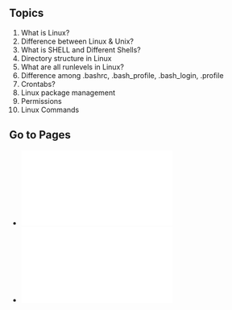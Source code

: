 ## Topics
1. What is Linux?
2. Difference between Linux & Unix?
3. What is SHELL and Different Shells?
4. Directory structure in Linux
5. What are all runlevels in Linux?
6. Difference among .bashrc, .bash_profile, .bash_login, .profile 
7. Crontabs?
8. Linux package management
9. Permissions
10. Linux Commands

## Go to Pages
* ![Linux directorry structure](directotry-structure.md)
* ![Linux runlevels](runlevels.md)
